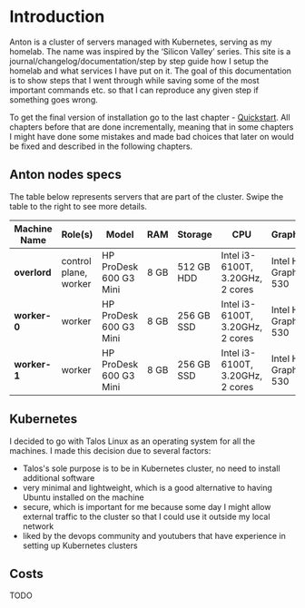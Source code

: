 # Introduction

Anton is a cluster of servers managed with Kubernetes, serving as my homelab. The name was inspired by the ‘Silicon Valley’ series.
This site is a journal/changelog/documentation/step by step guide how I setup the homelab and what services I have put on it.
The goal of this documentation is to show steps that I went through while saving some of the most important commands etc. so 
that I can reproduce any given step if something goes wrong.

To get the final version of installation go to the last chapter - [Quickstart](../99_quickstart).
All chapters before that are done incrementally, meaning that in some chapters I might have done some mistakes and made bad choices that later on would be fixed and described in the following chapters. 

## Anton nodes specs

The table below represents servers that are part of the cluster. Swipe the table to the right to see more details. 

| **Machine Name** | **Role(s)**           | **Model**              | **RAM** | **Storage** | **CPU**                          | **Graphics**          | **Idle PC** |
| ---------------- | --------------------- | ---------------------- | ------- | ----------- | -------------------------------- | --------------------- | ----------- |
| **overlord**     | control plane, worker | HP ProDesk 600 G3 Mini | 8 GB    | 512 GB HDD  | Intel i3-6100T, 3.20GHz, 2 cores | Intel HD Graphics 530 | 8–15 Watts  |
| **worker-0**     | worker                | HP ProDesk 600 G3 Mini | 8 GB    | 256 GB SSD  | Intel i3-6100T, 3.20GHz, 2 cores | Intel HD Graphics 530 | 8–15 Watts  |
| **worker-1**     | worker                | HP ProDesk 600 G3 Mini | 8 GB    | 256 GB SSD  | Intel i3-6100T, 3.20GHz, 2 cores | Intel HD Graphics 530 | 8–15 Watts  |

## Kubernetes

I decided to go with Talos Linux as an operating system for all the machines. I made this decision due to several factors:

* Talos's sole purpose is to be in Kubernetes cluster, no need to install additional software 
* very minimal and lightweight, which is a good alternative to having Ubuntu installed on the machine
* secure, which is important for me because some day I might allow external traffic to the cluster so that I could use it outside my local network
* liked by the devops community and youtubers that have experience in setting up Kubernetes clusters

## Costs

TODO